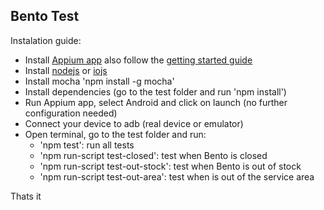 Bento Test
---

Instalation guide:

- Install [Appium app](http://appium.io/downloads.html) also follow the [getting started guide](http://appium.io/getting-started.html?lang=en)
- Install [nodejs](https://nodejs.org) or [iojs](https://iojs.org/es/)
- Install mocha 'npm install -g mocha'
- Install dependencies (go to the test folder and run 'npm install')
- Run Appium app, select Android and click on launch (no further configuration needed)
- Connect your device to adb (real device or emulator)
- Open terminal, go to the test folder and run:
	- 'npm test': run all tests
	- 'npm run-script test-closed': test when Bento is closed
	- 'npm run-script test-out-stock': test when Bento is out of stock
	- 'npm run-script test-out-area': test when is out of the service area

Thats it